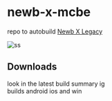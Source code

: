 # newb-x-mcbe

repo to autobuild [Newb X Legacy](https://devendrn.github.io/newb-shader)  

![ss](docs/screenshots.jpg "Newb X Legacy 15b2, MCBE 1.20.12")  

## Downloads
look in the latest build summary ig  
builds android ios and win
